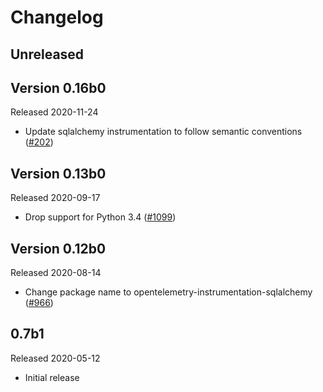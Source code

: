 # Changelog

## Unreleased

## Version 0.16b0

Released 2020-11-24

- Update sqlalchemy instrumentation to follow semantic conventions
([#202](https://github.com/open-telemetry/opentelemetry-python-contrib/pull/202))

## Version 0.13b0

Released 2020-09-17

- Drop support for Python 3.4
  ([#1099](https://github.com/open-telemetry/opentelemetry-python/pull/1099))

## Version 0.12b0

Released 2020-08-14

- Change package name to opentelemetry-instrumentation-sqlalchemy
  ([#966](https://github.com/open-telemetry/opentelemetry-python/pull/966))

## 0.7b1

Released 2020-05-12

- Initial release